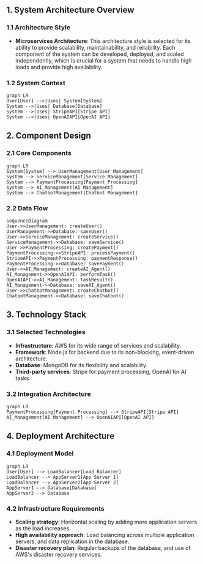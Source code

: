 ## 1. System Architecture Overview
### 1.1 Architecture Style
- **Microservices Architecture**: This architecture style is selected for its ability to provide scalability, maintainability, and reliability. Each component of the system can be developed, deployed, and scaled independently, which is crucial for a system that needs to handle high loads and provide high availability.

### 1.2 System Context
```mermaid
graph LR
User[User] -->|Uses| System[System]
System -->|Uses| Database[Database]
System -->|Uses| StripeAPI[Stripe API]
System -->|Uses| OpenAIAPI[OpenAI API]
```

## 2. Component Design
### 2.1 Core Components
```mermaid
graph LR
System[System] --> UserManagement[User Management]
System --> ServiceManagement[Service Management]
System --> PaymentProcessing[Payment Processing]
System --> AI_Management[AI Management]
System --> ChatbotManagement[Chatbot Management]
```

### 2.2 Data Flow
```mermaid
sequenceDiagram
User->>UserManagement: createUser()
UserManagement->>Database: saveUser()
User->>ServiceManagement: createService()
ServiceManagement->>Database: saveService()
User->>PaymentProcessing: createPayment()
PaymentProcessing->>StripeAPI: processPayment()
StripeAPI->>PaymentProcessing: paymentResponse()
PaymentProcessing->>Database: savePayment()
User->>AI_Management: createAI_Agent()
AI_Management->>OpenAIAPI: performTask()
OpenAIAPI->>AI_Management: taskResult()
AI_Management->>Database: saveAI_Agent()
User->>ChatbotManagement: createChatbot()
ChatbotManagement->>Database: saveChatbot()
```

## 3. Technology Stack
### 3.1 Selected Technologies
- **Infrastructure**: AWS for its wide range of services and scalability.
- **Framework**: Node.js for backend due to its non-blocking, event-driven architecture.
- **Database**: MongoDB for its flexibility and scalability.
- **Third-party services**: Stripe for payment processing, OpenAI for AI tasks.

### 3.2 Integration Architecture
```mermaid
graph LR
PaymentProcessing[Payment Processing] --> StripeAPI[Stripe API]
AI_Management[AI Management] --> OpenAIAPI[OpenAI API]
```

## 4. Deployment Architecture
### 4.1 Deployment Model
```mermaid
graph LR
User[User] --> LoadBalancer[Load Balancer]
LoadBalancer --> AppServer1[App Server 1]
LoadBalancer --> AppServer2[App Server 2]
AppServer1 --> Database[Database]
AppServer2 --> Database
```

### 4.2 Infrastructure Requirements
- **Scaling strategy**: Horizontal scaling by adding more application servers as the load increases.
- **High availability approach**: Load balancing across multiple application servers, and data replication in the database.
- **Disaster recovery plan**: Regular backups of the database, and use of AWS's disaster recovery services.